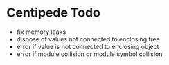 # Centipede Todo
* fix memory leaks
* dispose of values not connected to enclosing tree
* error if value is not connected to enclosing object
* error if module collision or module symbol collision